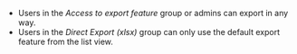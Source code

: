 - Users in the *Access to export feature* group or admins can export in
  any way.
- Users in the *Direct Export (xlsx)* group can only use the default
  export feature from the list view.
